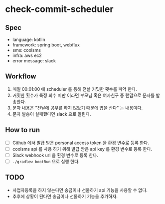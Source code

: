 # check-commit-scheduler

## Spec
- language: kotlin
- framework: spring boot, webflux
- sms: coolsms
- infra: aws ec2
- error message: slack

## Workflow
1. 매일 00:01:00 에 scheduler 를 통해 전날 커밋한 횟수를 파악 한다.
2. 커밋한 횟수가 특정 회수 미만 이라면 부모님 혹은 여자친구 중 랜덤으로 문자를 발송한다.
3. 문자 내용은 "전날에 공부를 하지 않았기 때문에 밥을 산다" 는 내용이다.
4. 문자 발송이 실패했다면 slack 으로 알린다.

## How to run
- [ ] Github 에서 발급 받은 personal access token 을 환경 변수로 등록 한다.
- [ ] coolsms api 를 사용 하기 위해 발급 받은 api key 를 환경 변수로 등록 한다.
- [ ] Slack webhook url 을 환경 변수로 등록 한다.
- [ ] `./gradlew bootRun` 으로 실행 한다.

## TODO
- 사업자등록을 하지 않는다면 송금이나 선물하기 api 기능을 사용할 수 없다.
- 추후에 상황이 된다면 송금이나 선물하기 기능을 추가하자.
